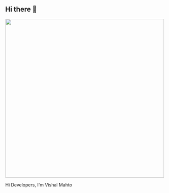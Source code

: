 ## Hi there 👋
<img src="https://your-gif-url.com/image.gif](https://user-images.githubusercontent.com/70382532/138322189-2db8df52-9dcb-40a0-88a8-c365466bd33d.gif" width="500">

Hi Developers, I'm Vishal Mahto

<!--
**Vishalmahto0007/Vishalmahto0007** is a ✨ _special_ ✨ repository because its `README.md` (this file) appears on your GitHub profile.

Here are some ideas to get you started:

- 🔭 I’m currently working on ...
- 🌱 I’m currently learning ...
- 👯 I’m looking to collaborate on ...
- 🤔 I’m looking for help with ...
- 💬 Ask me about ...
- 📫 How to reach me: ...
- 😄 Pronouns: ...
- ⚡ Fun fact: ...
-->
